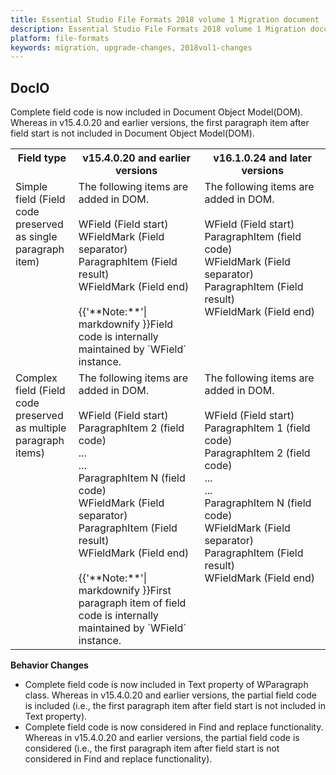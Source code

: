 ```yaml
---
title: Essential Studio File Formats 2018 volume 1 Migration document
description: Essential Studio File Formats 2018 volume 1 Migration document
platform: file-formats
keywords: migration, upgrade-changes, 2018vol1-changes
---
```

## DocIO
 
Complete field code is now included in Document Object Model(DOM). Whereas in v15.4.0.20 and earlier versions, the first paragraph item after field start is not included in Document Object Model(DOM).
<table class="params">
<col width="20%">
<col width="40%">
<col width="40%">
<tr valign="top">
<th>Field type</th>
<th>v15.4.0.20 and earlier versions</th>
<th>v16.1.0.24 and later versions</th>
</tr>
<tr valign="top">
<td>Simple field (Field code preserved as single paragraph item)</td>
<td>The following items are added in DOM.<br/><br/>
WField (Field start)<br/>
WFieldMark (Field separator)<br/>
ParagraphItem (Field result)<br/>
WFieldMark (Field end)<br/><br/>
{{'**Note:**'| markdownify }}Field code is internally maintained by `WField` instance.</td>
<td>The following items are added in DOM.<br/><br/>
WField (Field start)<br/>
ParagraphItem (field code)<br/>
WFieldMark (Field separator)<br/>
ParagraphItem (Field result)<br/>
WFieldMark (Field end)</td>
</tr>
<tr valign="top">
<td>Complex field (Field code preserved as multiple paragraph items)</td>
<td>The following items are added in DOM.<br/><br/>
WField (Field start)<br/>
ParagraphItem 2 (field code)<br/>
...<br/>
...<br/>
ParagraphItem N (field code)<br/>
WFieldMark (Field separator)<br/>
ParagraphItem (Field result)<br/>
WFieldMark (Field end)<br/><br/>
{{'**Note:**'| markdownify }}First paragraph item of field code is internally maintained by `WField` instance.</td>
<td>The following items are added in DOM.<br/><br/>
WField (Field start)<br/>
ParagraphItem 1 (field code)<br/>
ParagraphItem 2 (field code)<br/>
...<br/>
...<br/>
ParagraphItem N (field code)<br/>
WFieldMark (Field separator)<br/>
ParagraphItem (Field result)<br/>
WFieldMark (Field end)</td>
</tr>
</table>

**Behavior Changes**

* Complete field code is now included in Text property of WParagraph class. Whereas in v15.4.0.20 and earlier versions, the partial field code is included (i.e., the first paragraph item after field start is not included in Text property).
* Complete field code is now considered in Find and replace functionality. Whereas in v15.4.0.20 and earlier versions, the partial field code is considered (i.e., the first paragraph item after field start is not considered in Find and replace functionality).

